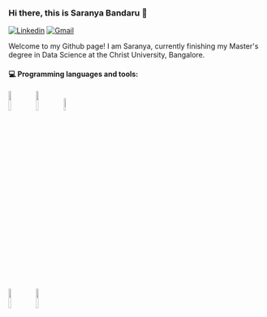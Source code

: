 ### Hi there, this is Saranya Bandaru 👋 
 

[![Linkedin](https://img.shields.io/badge/-LinkedIn-blue?style=flat&logo=Linkedin&logoColor=white)](https://www.linkedin.com/in/saranya-b-a99449245/)
[![Gmail](https://img.shields.io/badge/-Gmail-c14438?style=flat&logo=Gmail&logoColor=white)](mailto:saranyabandaru91@gmail.com)

Welcome to my Github page! 
I am Saranya, currently finishing my Master's degree in Data Science at the Christ University, Bangalore. 


#### :computer: Programming languages and tools: 
<p>

<code><img width="10%" src="https://www.vectorlogo.zone/logos/java/java-ar21.svg"></code>
<code><img width="10%" src="https://www.vectorlogo.zone/logos/python/python-ar21.svg"></code>
<code><img width="8%" src="https://www.vectorlogo.zone/logos/r-project/r-project-icon.svg"></code>
<br />
<code><img width="10%" src="https://www.vectorlogo.zone/logos/mysql/mysql-ar21.svg"></code>
<code><img width="10%" src="https://www.vectorlogo.zone/logos/mongodb/mongodb-ar21.svg"></code>
<br />
